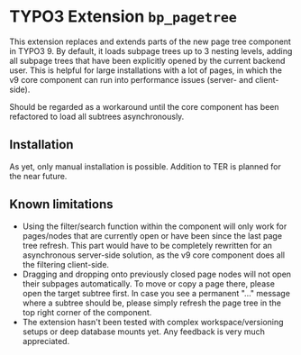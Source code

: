 # TYPO3 Extension ``bp_pagetree``

This extension replaces and extends parts of the new page tree component in TYPO3 9. By default, it loads
subpage trees up to 3 nesting levels, adding all subpage trees that have been explicitly opened by the current 
backend user.  This is helpful for large installations with a lot of pages, in which the v9 core component can run 
into performance issues (server- and client-side).

Should be regarded as a workaround until the core component has been refactored to load all subtrees asynchronously.

## Installation

As yet, only manual installation is possible. Addition to TER is planned for the near future.

## Known limitations

- Using the filter/search function within the component will only work for pages/nodes that are currently open 
or have been since the last page tree refresh. This part would have to be completely rewritten for an asynchronous 
server-side solution, as the v9 core component does all the filtering client-side.
- Dragging and dropping onto previously closed page nodes will not open their subpages automatically. 
To move or copy a page there, please open the target subtree first. In case you see a permanent "..." 
message where a subtree should be, please simply refresh the page tree in the top right corner of the component.
- The extension hasn't been tested with complex workspace/versioning setups or deep database mounts yet. Any feedback
is very much appreciated.
